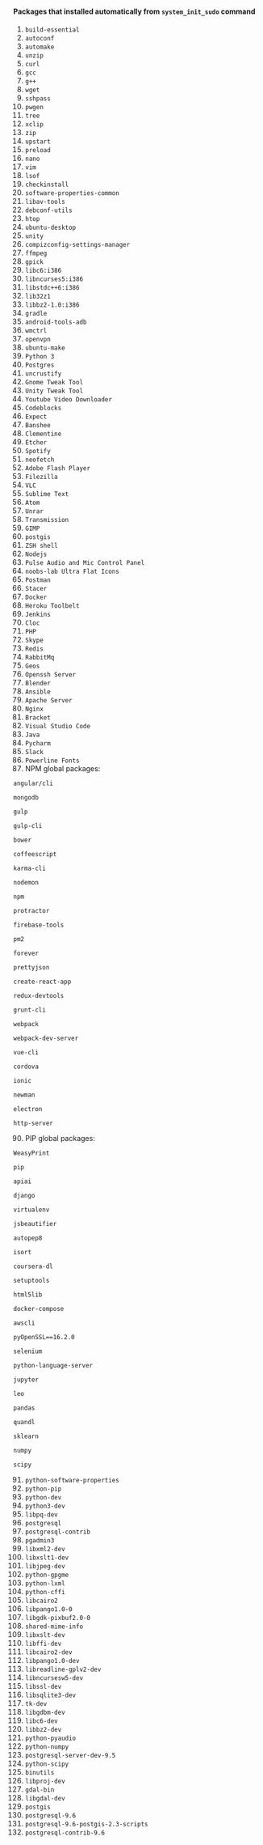 #### Packages that installed automatically from `system_init_sudo` command

1. `build-essential`
2. `autoconf`
3. `automake`
4. `unzip`
5. `curl`
6. `gcc`
7. `g++`
8. `wget`
9. `sshpass`
10. `pwgen`
11. `tree`
12. `xclip`
13. `zip`
14. `upstart`
15. `preload`
16. `nano`
17. `vim`
18. `lsof`
19. `checkinstall`
20. `software-properties-common`
21. `libav-tools`
22. `debconf-utils`
23. `htop`
24. `ubuntu-desktop`
25. `unity`
26. `compizconfig-settings-manager`
27. `ffmpeg`
28. `gpick`
29. `libc6:i386`
30. `libncurses5:i386`
31. `libstdc++6:i386`
32. `lib32z1`
33. `libbz2-1.0:i386`
34. `gradle`
35. `android-tools-adb`
36. `wmctrl`
37. `openvpn`
38. `ubuntu-make`
39. `Python 3`
40. `Postgres`
41. `uncrustify`
42. `Gnome Tweak Tool`
43. `Unity Tweak Tool`
44. `Youtube Video Downloader`
45. `Codeblocks`
46. `Expect`
47. `Banshee`
48. `Clementine`
49. `Etcher`
50. `Spotify`
51. `neofetch`
52. `Adobe Flash Player`
53. `Filezilla`
54. `VLC`
55. `Sublime Text`
56. `Atom`
57. `Unrar`
58. `Transmission`
59. `GIMP`
60. `postgis`
61. `ZSH shell`
62. `Nodejs`
63. `Pulse Audio and Mic Control Panel`
64. `noobs-lab Ultra Flat Icons`
65. `Postman`
66. `Stacer`
67. `Docker`
68. `Heroku Toolbelt`
69. `Jenkins`
70. `Cloc`
71. `PHP`
72. `Skype`
73. `Redis`
74. `RabbitMq`
75. `Geos`
76. `Openssh Server`
77. `Blender`
78. `Ansible`
79. `Apache Server`
80. `Nginx`
81. `Bracket`
82. `Visual Studio Code`
83. `Java`
84. `Pycharm`
85. `Slack`
86. `Powerline Fonts`
87. NPM global packages:

`angular/cli`

`mongodb`

`gulp`

`gulp-cli`

`bower`

`coffeescript`

`karma-cli`

`nodemon`

`npm`

`protractor`

`firebase-tools`

`pm2`

`forever`

`prettyjson`

`create-react-app`

`redux-devtools`

`grunt-cli`

`webpack`

`webpack-dev-server`

`vue-cli`

`cordova`

`ionic`

`newman`

`electron`

`http-server`

90. PIP global packages:

`WeasyPrint`

`pip`

`apiai`

`django`

`virtualenv`

`jsbeautifier`

`autopep8`

`isort`

`coursera-dl`

`setuptools`

`html5lib`

`docker-compose`

`awscli`

`pyOpenSSL==16.2.0`

`selenium`

`python-language-server`

`jupyter`

`leo`

`pandas`

`quandl`

`sklearn`

`numpy`

`scipy`

91. `python-software-properties`
92. `python-pip`
93. `python-dev`
94. `python3-dev`
95. `libpq-dev`
96. `postgresql`
97. `postgresql-contrib`
98. `pgadmin3`
99. `libxml2-dev`
100. `libxslt1-dev`
101. `libjpeg-dev`
102. `python-gpgme`
103. `python-lxml`
104. `python-cffi`
105. `libcairo2`
106. `libpango1.0-0`
107. `libgdk-pixbuf2.0-0`
108. `shared-mime-info`
109. `libxslt-dev`
110. `libffi-dev`
111. `libcairo2-dev`
112. `libpango1.0-dev`
113. `libreadline-gplv2-dev`
114. `libncursesw5-dev`
115. `libssl-dev`
116. `libsqlite3-dev`
117. `tk-dev`
118. `libgdbm-dev`
119. `libc6-dev`
120. `libbz2-dev`
121. `python-pyaudio`
122. `python-numpy`
123. `postgresql-server-dev-9.5`
124. `python-scipy`
125. `binutils`
126. `libproj-dev`
127. `gdal-bin`
128. `libgdal-dev`
129. `postgis`
130. `postgresql-9.6`
131. `postgresql-9.6-postgis-2.3-scripts`
132. `postgresql-contrib-9.6`

